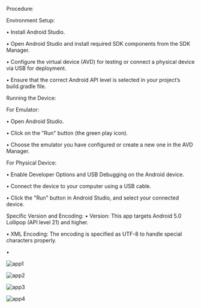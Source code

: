 Procedure: 

Environment Setup: 

•	Install Android Studio. 

•	Open Android Studio and install required SDK components from the SDK Manager.

•	Configure the virtual device (AVD) for testing or connect a physical device via USB for deployment. 

•	Ensure that the correct Android API level is selected in your project’s build.gradle file. 

Running the Device: 

For Emulator: 

•	Open Android Studio. 

•	Click on the "Run" button (the green play icon).

•	Choose the emulator you have configured or create a new one in the AVD Manager. 

For Physical Device: 

•	Enable Developer Options and USB Debugging on the Android device. 

•	Connect the device to your computer using a USB cable. 

•	Click the "Run" button in Android Studio, and select your connected device. 

Specific Version and Encoding: • Version: This app targets Android 5.0 Lollipop (API level 21) and higher. 

•	XML Encoding: The encoding is specified as UTF-8 to handle special characters properly. 

•	<?xml version="1.0" encoding="utf-8"?> 

![app1](https://github.com/user-attachments/assets/1da44e8b-ea3d-40ae-b884-8caf4dd58e4a)    

![app2](https://github.com/user-attachments/assets/42f5bdb8-20c4-4799-9fdd-840c0e2b03d9)    

![app3](https://github.com/user-attachments/assets/60001cde-ddf3-4f13-b5f8-1e835ded0493)   

![app4](https://github.com/user-attachments/assets/3956c595-d277-4776-8cea-94ac72569c8f)




